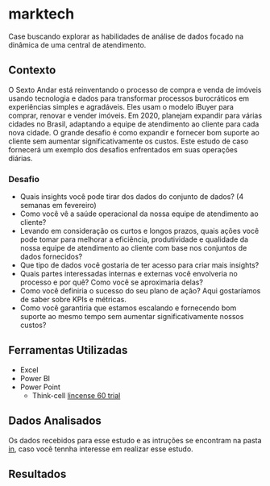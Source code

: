 # marktech
Case buscando explorar as habilidades de análise de dados focado na dinâmica de uma central de atendimento.

## Contexto
O Sexto Andar está reinventando o processo de compra e venda de imóveis usando tecnologia e dados para transformar processos burocráticos em experiências simples e agradáveis. Eles usam o modelo iBuyer para comprar, renovar e vender imóveis. Em 2020, planejam expandir para várias cidades no Brasil, adaptando a equipe de atendimento ao cliente para cada nova cidade. O grande desafio é como expandir e fornecer bom suporte ao cliente sem aumentar significativamente os custos. Este estudo de caso fornecerá um exemplo dos desafios enfrentados em suas operações diárias.

### Desafio

- Quais insights você pode tirar dos dados do conjunto de dados? (4 semanas em fevereiro)
- Como você vê a saúde operacional da nossa equipe de atendimento ao cliente?
- Levando em consideração os curtos e longos prazos, quais ações você pode tomar para melhorar a eficiência, produtividade e qualidade da
nossa equipe de atendimento ao cliente com base nos conjuntos de dados fornecidos?
- Que tipo de dados você gostaria de ter acesso para criar mais insights?
- Quais partes interessadas internas e externas você envolveria no processo e por quê? Como você se aproximaria delas?
- Como você definiria o sucesso do seu plano de ação? Aqui gostaríamos de saber sobre KPIs e métricas.
- Como você garantiria que estamos escalando e fornecendo bom suporte ao mesmo tempo sem aumentar significativamente nossos custos?

## Ferramentas Utilizadas

- Excel
- Power BI
- Power Point
  - Think-cell [lincense 60 trial](https://www.think-cell.com/en/product/firmlearning?utm_campaign=firmlearning-22-1483-1&utm_source=firmlearning&utm_medium=youtube&utm_content=&utm_id=firmlearning-22-1483)

## Dados Analisados

Os dados recebidos para esse estudo e as intruções se encontram na pasta [in](/in/), caso você tennha interesse em realizar esse estudo.


## Resultados
